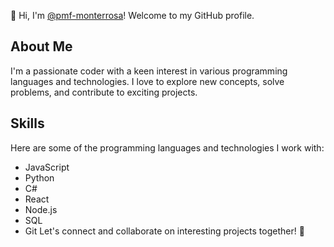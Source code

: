 👋 Hi, I'm [@pmf-monterrosa](https://github.com/pmf-monterrosa)! Welcome to my GitHub profile.

## About Me

I'm a passionate coder with a keen interest in various programming languages and technologies. I love to explore new concepts, solve problems, and contribute to exciting projects.

## Skills

Here are some of the programming languages and technologies I work with:

- JavaScript
- Python
- C#
- React
- Node.js
- SQL
- Git
Let's connect and collaborate on interesting projects together! 👀
